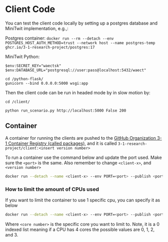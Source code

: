 # Client Code

You can test the client code locally by setting up a postgres database and MiniTwit implementation, e.g.,:

Postgres container: `docker run --rm --detach --env POSTGRES_HOST_AUTH_METHOD=trust --network host --name postgres-temp ghcr.io/3-1-research-project/postgres:17`

MiniTwit Python: 
```
$env:SECRET_KEY="waectsk"
$env:DATABASE_URL="postgresql://user:pass@localhost:5432/waect"

cd /python-flask/
gunicorn --bind 0.0.0.0:5000 wsgi:app
```

Then the client code can be run in headed mode by in slow motion by:

```
cd /client/

python run_scenario.py http://localhost:5000 False 200
```

## Container

A container for running the clients are pushed to the [GitHub Organization 3-1 Container Registry (called packages)](https://github.com/orgs/3-1-research-project/packages), and it is called `3-1-research-project/client:<insert version number>`

To run a container use the command below and update the port used. Make sure the `<port>` is the same. Also remember to change `<client-x>`, and `<version number>`

```bash
docker run --detach --name <client-x> --env PORT=<port> --publish <port>:<port> 3-1-research-project/client:<version number>
```

### How to limit the amount of CPUs used

If you want to limit the container to use 1 specific cpu, you can specify it as below

```bash
docker run --detach --name <client-x> --env PORT=<port> --publish <port>:<port> --cpuset-cpus="<core number>" 3-1-research-project/client:<version number>
```

Where `<core number>` is the specific core you want to limit to. Note, it is a 0 indexed list meaning if a CPU has 4 cores the possible values are 0, 1, 2, and 3.
